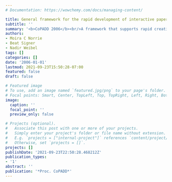 ```yaml
---
# Documentation: https://wowchemy.com/docs/managing-content/

title: General framework for the rapid development of interactive paper applications
subtitle: ''
summary: '<b>CoPADD 2006</b><br/>A framework that supports rapid creation of interactive paper applications by combining digital and physical media. Architecture components handle digital input capture, processing, and output, enabling printouts to become interactive interfaces.'
authors:
- Moira C Norrie
- Beat Signer
- Nadir Weibel
tags: []
categories: []
date: '2006-01-01'
lastmod: 2021-09-23T15:50:28-07:00
featured: false
draft: false

# Featured image
# To use, add an image named `featured.jpg/png` to your page's folder.
# Focal points: Smart, Center, TopLeft, Top, TopRight, Left, Right, BottomLeft, Bottom, BottomRight.
image:
  caption: ''
  focal_point: ''
  preview_only: false

# Projects (optional).
#   Associate this post with one or more of your projects.
#   Simply enter your project's folder or file name without extension.
#   E.g. `projects = ["internal-project"]` references `content/project/deep-learning/index.md`.
#   Otherwise, set `projects = []`.
projects: []
publishDate: '2021-09-23T22:50:28.468212Z'
publication_types:
- '1'
abstract: ''
publication: '*Proc. CoPADD*'
---
```


